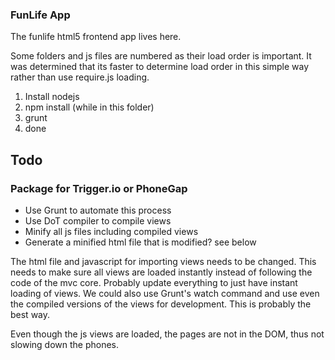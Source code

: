 ### FunLife App

The funlife html5 frontend app lives here.

Some folders and js files are numbered as their load order is important.
It was determined that its faster to determine load order in this simple way rather than use
require.js loading.

1) Install nodejs
2) npm install (while in this folder)
3) grunt
4) done

## Todo

### Package for Trigger.io or PhoneGap
* Use Grunt to automate this process
* Use DoT compiler to compile views
* Minify all js files including compiled views
* Generate a minified html file that is modified? see below

The html file and javascript for importing views needs to be changed.
This needs to make sure all views are loaded instantly instead of following
the code of the mvc core. Probably update everything to just have instant loading of views.
We could also use Grunt's watch command and use even the compiled versions of
the views for development. This is probably the best way.

Even though the js views are loaded, the pages are not in the DOM, thus not slowing down
the phones.
